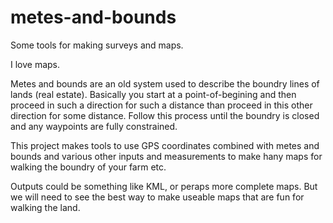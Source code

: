 # metes-and-bounds
Some tools for making surveys and maps.  

I love maps.

Metes and bounds are an old system used to describe the boundry lines of lands (real estate).  Basically you start at a point-of-begining and then proceed in such a direction for such a distance than proceed in this other direction for some distance.  Follow this process until the boundry is closed and any waypoints are fully constrained.

This project makes tools to use GPS coordinates combined with metes and bounds and various other inputs and measurements to make hany maps for walking the boundry of your farm etc.  

Outputs could be something like KML, or peraps more complete maps.  But we will need to see the best way to make useable maps that are fun for walking the land.


